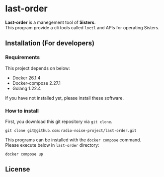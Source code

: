 # last-order
**Last-order** is a manegement tool of **Sisters**.  
This program provide a cli tools called `loctl` and APIs for operating Sisters.  

## Installation (For developers)
### Requirements
This project depends on below:  
- Docker 26.1.4
- Docker-compose 2.27.1
- Golang 1.22.4

If you have not installed yet, please install these software.

### How to install
First, you download this git repository via `git clone`.
```
git clone git@github.com:radio-noise-project/last-order.git
```

This programs can be installed with the `docker compose` command.  
Please execute below in `last-order` directory:  
```
docker compose up
```

## License

